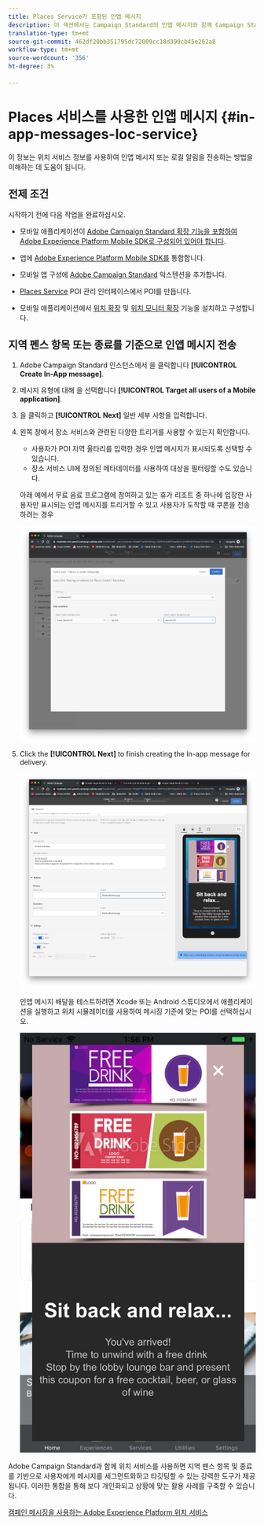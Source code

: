 ```yaml
---
title: Places Service가 포함된 인앱 메시지
description: 이 섹션에서는 Campaign Standard의 인앱 메시지와 함께 Campaign Standard에서 푸시 메시지를 사용하는 방법에 대한 정보를 제공합니다.
translation-type: tm+mt
source-git-commit: 462df20bb351795dc72009cc18d390cb45e262a8
workflow-type: tm+mt
source-wordcount: '356'
ht-degree: 3%

---
```



# Places 서비스를 사용한 인앱 메시지 {#in-app-messages-loc-service}

이 정보는 위치 서비스 정보를 사용하여 인앱 메시지 또는 로컬 알림을 전송하는 방법을 이해하는 데 도움이 됩니다.

## 전제 조건

시작하기 전에 다음 작업을 완료하십시오.

* 모바일 애플리케이션이 [Adobe Campaign Standard 확장 기능을 포함하여 Adobe Experience Platform Mobile SDK로 구성되어 있어야 합니다](https://aep-sdks.gitbook.io/docs/using-mobile-extensions/adobe-campaign-standard).

* 앱에 [Adobe Experience Platform Mobile SDK를](https://aep-sdks.gitbook.io/docs/getting-started/get-the-sdk) 통합합니다.
* 모바일 앱 구성에 [Adobe Campaign Standard](https://aep-sdks.gitbook.io/docs/using-mobile-extensions/adobe-campaign-standard) 익스텐션을 추가합니다.

* [Places Service](/help/poi-mgmt-ui/create-a-poi-ui.md) POI 관리 인터페이스에서 POI를 만듭니다.

* 모바일 애플리케이션에서 [위치 확장](/help/places-ext-aep-sdks/places-extension/places-extension.md) 및 [위치 모니터 확장](/help/places-ext-aep-sdks/places-monitor-extension/places-monitor-extension.md) 기능을 설치하고 구성합니다.

## 지역 펜스 항목 또는 종료를 기준으로 인앱 메시지 전송

1. Adobe Campaign Standard 인스턴스에서 을 클릭합니다 **[!UICONTROL Create In-App message]**.
1. 메시지 유형에 대해 을 선택합니다 **[!UICONTROL Target all users of a Mobile application]**.
1. 을 클릭하고 **[!UICONTROL Next]** 일반 세부 사항을 입력합니다.
1. 왼쪽 창에서 장소 서비스와 관련된 다양한 트리거를 사용할 수 있는지 확인합니다.

   * 사용자가 POI 지역 울타리를 입력한 경우 인앱 메시지가 표시되도록 선택할 수 있습니다.
   * 장소 서비스 UI에 정의된 메타데이터를 사용하여 대상을 필터링할 수도 있습니다.

   아래 예에서 무료 음료 프로그램에 참여하고 있는 휴가 리조트 중 하나에 입장한 사용자만 표시되는 인앱 메시지를 트리거할 수 있고 사용자가 도착할 때 쿠폰을 전송하려는 경우

   ![&quot;인앱 메시지 위치 메타데이터&quot;](/help/assets/last-entered-vacation.png)

1. Click the **[!UICONTROL Next]** to finish creating the In-app message for delivery.

   ![&quot;이벤트 만들기&quot;](/help/assets/prepare-ACS.png)

   인앱 메시지 배달을 테스트하려면 Xcode 또는 Android 스튜디오에서 애플리케이션을 실행하고 위치 시뮬레이터를 사용하여 메시징 기준에 맞는 POI를 선택하십시오.

   ![&quot;음료 쿠폰&quot;](/help/assets/drink-coupon-on-app.png)

Adobe Campaign Standard과 함께 위치 서비스를 사용하면 지역 펜스 항목 및 종료를 기반으로 사용자에게 메시지를 세그먼트화하고 타깃팅할 수 있는 강력한 도구가 제공됩니다. 이러한 통합을 통해 보다 개인화되고 상황에 맞는 활용 사례를 구축할 수 있습니다.

<!--I changed this embed to a link to pass validation. We should not link to youtube videos, so please upload this to MCP-->

[캠페인 메시징을 사용하는 Adobe Experience Platform 위치 서비스](https://www.youtube.com/watch?v=ikiTTQw9c-o)
